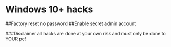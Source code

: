 # Windows 10+ hacks

##Factory reset no password
##Enable secret admin account






###Disclaimer all hacks are done at your own risk and must only be done to YOUR pc!
